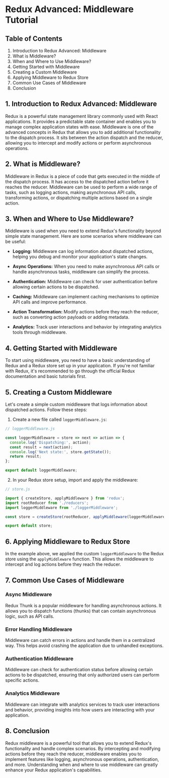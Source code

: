 # Redux Advanced: Middleware Tutorial

## Table of Contents

1. Introduction to Redux Advanced: Middleware
2. What is Middleware?
3. When and Where to Use Middleware?
4. Getting Started with Middleware
5. Creating a Custom Middleware
6. Applying Middleware to Redux Store
7. Common Use Cases of Middleware
8. Conclusion

## 1. Introduction to Redux Advanced: Middleware

Redux is a powerful state management library commonly used with React applications. It provides a predictable state container and enables you to manage complex application states with ease. Middleware is one of the advanced concepts in Redux that allows you to add additional functionality to the dispatch process. It sits between the action dispatch and the reducer, allowing you to intercept and modify actions or perform asynchronous operations.

## 2. What is Middleware?

Middleware in Redux is a piece of code that gets executed in the middle of the dispatch process. It has access to the dispatched action before it reaches the reducer. Middleware can be used to perform a wide range of tasks, such as logging actions, making asynchronous API calls, transforming actions, or dispatching multiple actions based on a single action.

## 3. When and Where to Use Middleware?

Middleware is used when you need to extend Redux's functionality beyond simple state management. Here are some scenarios where middleware can be useful:

- **Logging:** Middleware can log information about dispatched actions, helping you debug and monitor your application's state changes.

- **Async Operations:** When you need to make asynchronous API calls or handle asynchronous tasks, middleware can simplify the process.

- **Authentication:** Middleware can check for user authentication before allowing certain actions to be dispatched.

- **Caching:** Middleware can implement caching mechanisms to optimize API calls and improve performance.

- **Action Transformation:** Modify actions before they reach the reducer, such as converting action payloads or adding metadata.

- **Analytics:** Track user interactions and behavior by integrating analytics tools through middleware.

## 4. Getting Started with Middleware

To start using middleware, you need to have a basic understanding of Redux and a Redux store set up in your application. If you're not familiar with Redux, it's recommended to go through the official Redux documentation and basic tutorials first.

## 5. Creating a Custom Middleware

Let's create a simple custom middleware that logs information about dispatched actions. Follow these steps:

1. Create a new file called `loggerMiddleware.js`:

```javascript
// loggerMiddleware.js

const loggerMiddleware = store => next => action => {
  console.log('Dispatching:', action);
  const result = next(action);
  console.log('Next state:', store.getState());
  return result;
};

export default loggerMiddleware;
```

2. In your Redux store setup, import and apply the middleware:

```javascript
// store.js

import { createStore, applyMiddleware } from 'redux';
import rootReducer from './reducers';
import loggerMiddleware from './loggerMiddleware';

const store = createStore(rootReducer, applyMiddleware(loggerMiddleware));

export default store;
```

## 6. Applying Middleware to Redux Store

In the example above, we applied the custom `loggerMiddleware` to the Redux store using the `applyMiddleware` function. This allows the middleware to intercept and log actions before they reach the reducer.

## 7. Common Use Cases of Middleware

### Async Middleware

Redux Thunk is a popular middleware for handling asynchronous actions. It allows you to dispatch functions (thunks) that can contain asynchronous logic, such as API calls.

### Error Handling Middleware

Middleware can catch errors in actions and handle them in a centralized way. This helps avoid crashing the application due to unhandled exceptions.

### Authentication Middleware

Middleware can check for authentication status before allowing certain actions to be dispatched, ensuring that only authorized users can perform specific actions.

### Analytics Middleware

Middleware can integrate with analytics services to track user interactions and behavior, providing insights into how users are interacting with your application.

## 8. Conclusion

Redux middleware is a powerful tool that allows you to extend Redux's functionality and handle complex scenarios. By intercepting and modifying actions before they reach the reducer, middleware enables you to implement features like logging, asynchronous operations, authentication, and more. Understanding when and where to use middleware can greatly enhance your Redux application's capabilities.
